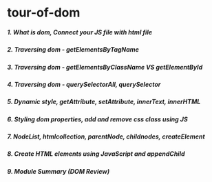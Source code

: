 ﻿# tour-of-dom
##### 1. What is dom, Connect your JS file with html file
##### 2. Traversing dom - getElementsByTagName
##### 3. Traversing dom - getElementsByClassName VS getElementById
##### 4. Traversing dom - querySelectorAll, querySelector
##### 5. Dynamic style, getAttribute, setAttribute, innerText, innerHTML
##### 6. Styling dom properties, add and remove css class using JS
##### 7. NodeList, htmlcollection, parentNode, childnodes, createElement
##### 8. Create HTML elements using JavaScript and appendChild
##### 9. Module Summary (DOM Review)
